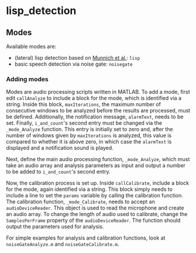 # lisp_detection

## Modes

Available modes are:

* (lateral) lisp detection based on [Munnich et al.](https://github.com/munnich/lateral-lisp): `lisp`
* basic speech detection via noise gate: `noisegate`

### Adding modes

Modes are audio processing scripts written in MATLAB.
To add a mode, first edit `callAnalyze` to include a block for the mode, which is identified via a string.
Inside this block, `maxIterations`, the maximum number of consecutive windows to be analyzed before the results are processed, must be defined.
Additionally, the notification message, `alarmText`, needs to be set.
Finally, `i_and_count`'s second entry must be changed via the `_mode_Analyze` function.
This entry is initially set to zero and, after the number of windows given by `maxIterations` is analyzed, this value is compared to whether it is above zero, in which case the `alarmText` is displayed and a notification sound is played.

Next, define the main audio processing function, `_mode_Analyze`, which must take an audio array and analysis parameters as input and output a number to be added to `i_and_count`'s second entry.

Now, the calibration process is set up.
Inside `callCalibrate`, include a block for the mode, again identified via a string.
This block simply needs to include a line to set the `params` variable by calling the calibration function.
The calibration function, `_mode_Calibrate`, needs to accept an `audioDeviceReader`.
This object is used to read the microphone and create an audio array.
To change the length of audio used to calibrate, change the `SamplesPerFrame` property of the `audioDeviceReader`.
The function should output the parameters used for analysis.

For simple examples for analysis and calibration functions, look at `noiseGateAnalyze.m` and `noiseGateCalibrate.m`.